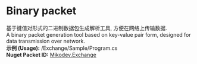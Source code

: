 # Binary packet
<p>基于键值对形式的二进制数据包生成解析工具, 方便在网络上传输数据.
<br />A binary packet generation tool based on key-value pair form, designed for data transmission over network.
<br /><strong>示例 (Usage):</strong> /Exchange/Sample/Program.cs
<br /><strong>Nuget Packet ID:</strong> <a href="https://www.nuget.org/packages/Mikodev.Exchange/">Mikodev.Exchange<p>
